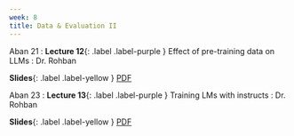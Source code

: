```yaml
---
week: 8
title: Data & Evaluation II
---
```


Aban 21
: **Lecture 12**{: .label .label-purple } Effect of pre-training data on LLMs
  : Dr. Rohban

  **Slides**{: .label .label-yellow } [PDF](../assets/lectures/Effect-of-Dataset-on-LLM-Training.pdf)

Aban 23
: **Lecture 13**{: .label .label-purple } Training LMs with instructs
  : Dr. Rohban

  **Slides**{: .label .label-yellow } [PDF](../assets/lectures/2212.10560.pdf)
